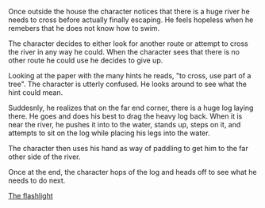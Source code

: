 


Once outside the house the character notices that there is a huge river he needs to cross before actually finally escaping. He feels hopeless when he remebers that he does not know how to swim.

The character decides to either look for another route or attempt to cross the river in any way he could. When the character sees that there is no other route he could use he decides to give up.

Looking at the paper with the many hints he reads, "to cross, use part of a tree". The character is utterly confused. He looks around to see what the hint could mean.

Suddesnly, he realizes that on the far end corner, there is a huge log laying there. He goes and does his best to drag the heavy log back. When it is near the river, he pushes it into to the water, stands up, steps on it, and attempts to sit on the log while placing his legs into the water.

The character then uses his hand as way of paddling to get him to the far other side of the river.

Once at the end, the character hops of the log and heads off to see what he needs to do next.


[The flashlight](flashlight.md)

